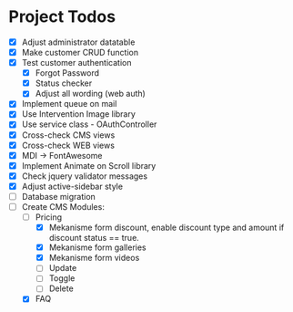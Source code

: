 # Project Todos
- [x] Adjust administrator datatable 
- [x] Make customer CRUD function
- [x] Test customer authentication
    - [x] Forgot Password
    - [x] Status checker
    - [x] Adjust all wording (web auth)
- [x] Implement queue on mail
- [x] Use Intervention Image library
- [x] Use service class - OAuthController
- [x] Cross-check CMS views
- [x] Cross-check WEB views
- [x] MDI -> FontAwesome
- [x] Implement Animate on Scroll library
- [x] Check jquery validator messages
- [x] Adjust active-sidebar style
- [ ] Database migration
- [ ] Create CMS Modules:
    - [ ] Pricing
        - [x] Mekanisme form discount, enable discount type and amount if discount status == true.
        - [x] Mekanisme form galleries
        - [x] Mekanisme form videos
        - [ ] Update
        - [ ] Toggle
        - [ ] Delete
    - [x] FAQ
